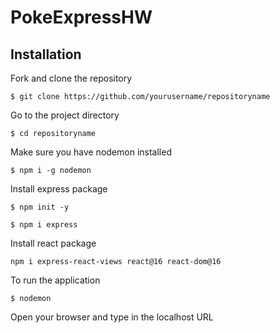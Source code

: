 # PokeExpressHW


## Installation 
Fork and clone the repository
```
$ git clone https://github.com/yourusername/repositoryname
```
Go to the project directory
```
$ cd repositoryname
```
Make sure you have nodemon installed
```
$ npm i -g nodemon
```

Install express package
```
$ npm init -y
```
```
$ npm i express
```
Install react package
```
npm i express-react-views react@16 react-dom@16
```

To run the application 
```
$ nodemon
```
Open your browser and type in the localhost URL